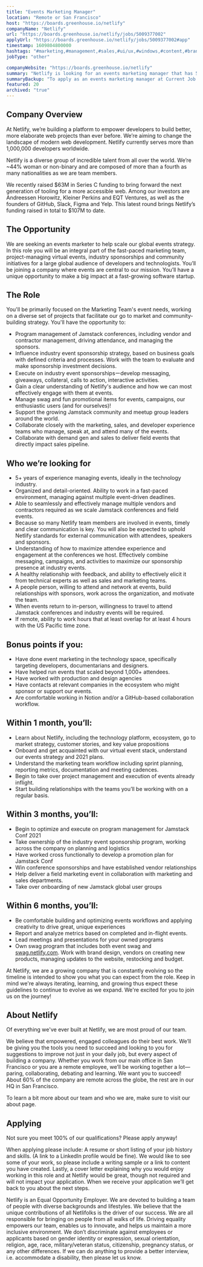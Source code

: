 ```yaml
---
title: "Events Marketing Manager"
location: "Remote or San Francisco"
host: "https://boards.greenhouse.io/netlify"
companyName: "Netlify"
url: "https://boards.greenhouse.io/netlify/jobs/5009377002"
applyUrl: "https://boards.greenhouse.io/netlify/jobs/5009377002#app"
timestamp: 1609804800000
hashtags: "#marketing,#management,#sales,#ui/ux,#windows,#content,#branding,#git,#figma,#optimization"
jobType: "other"

companyWebsite: "https://boards.greenhouse.io/netlify"
summary: "Netlify is looking for an events marketing manager that has 5+ years of experience managing events, ideally in the technology industry."
summaryBackup: "To apply as an events marketing manager at Current Job Openings at Netlify, you preferably need to have some knowledge of: #marketing, #management, #sales."
featured: 20
archived: "true"
---
```


## Company Overview

At Netlify, we’re building a platform to empower developers to build better, more elaborate web projects than ever before. We’re aiming to change the landscape of modern web development. Netlify currently serves more than 1,000,000 developers worldwide.

Netlify is a diverse group of incredible talent from all over the world. We’re ~44% woman or non-binary and are composed of more than a fourth as many nationalities as we are team members.

We recently raised $63M in Series C funding to bring forward the next generation of tooling for a more accessible web. Among our investors are Andreessen Horowitz, Kleiner Perkins and EQT Ventures, as well as the founders of GitHub, Slack, Figma and Yelp. This latest round brings Netlify’s funding raised in total to $107M to date.

## The Opportunity

We are seeking an events marketer to help scale our global events strategy. In this role you will be an integral part of the fast-paced marketing team, project-managing virtual events, industry sponsorships and community initiatives for a large global audience of developers and technologists. You’ll be joining a company where events are central to our mission. You’ll have a unique opportunity to make a big impact at a fast-growing software startup.

## The Role

You'll be primarily focused on the Marketing Team's event needs, working on a diverse set of projects that facilitate our go to market and community-building strategy. You'll have the opportunity to:

*   Program management of Jamstack conferences, including vendor and contractor management, driving attendance, and managing the sponsors.
*   Influence industry event sponsorship strategy, based on business goals with defined criteria and processes. Work with the team to evaluate and make sponsorship investment decisions.
*   Execute on industry event sponsorshipsーdevelop messaging, giveaways, collateral, calls to action, interactive activities.
*   Gain a clear understanding of Netlify's audience and how we can most effectively engage with them at events.
*   Manage swag and fun promotional items for events, campaigns, our enthusiastic users (and for ourselves)!
*   Support the growing Jamstack community and meetup group leaders around the world.
*   Collaborate closely with the marketing, sales, and developer experience teams who manage, speak at, and attend many of the events.
*   Collaborate with demand gen and sales to deliver field events that directly impact sales pipeline.

## Who we’re looking for

*   5+ years of experience managing events, ideally in the technology industry.
*   Organized and detail-oriented. Ability to work in a fast-paced environment, managing against multiple event-driven deadlines.
*   Able to seamlessly and effectively manage multiple vendors and contractors required as we scale Jamstack conferences and field events.
*   Because so many Netlify team members are involved in events, timely and clear communication is key. You will also be expected to uphold Netlify standards for external communication with attendees, speakers and sponsors.
*   Understanding of how to maximize attendee experience and engagement at the conferences we host. Effectively combine messaging, campaigns, and activities to maximize our sponsorship presence at industry events.
*   A healthy relationship with feedback, and ability to effectively elicit it from technical experts as well as sales and marketing teams.
*   A people person, willing to attend and network at events, build relationships with sponsors, work across the organization, and motivate the team.
*   When events return to in-person, willingness to travel to attend Jamstack conferences and industry events will be required.
*   If remote, ability to work hours that at least overlap for at least 4 hours with the US Pacific time zone.

## Bonus points if you:

*   Have done event marketing in the technology space, specifically targeting developers, documentarians and designers.
*   Have helped run events that scaled beyond 1,000+ attendees.
*   Have worked with production and design agencies
*   Have contacts at relevant companies in the ecosystem who might sponsor or support our events.
*   Are comfortable working in Notion and/or a GitHub-based collaboration workflow.

## Within 1 month, you’ll:

*   Learn about Netlify, including the technology platform, ecosystem, go to market strategy, customer stories, and key value propositions
*   Onboard and get acquainted with our virtual event stack, understand our events strategy and 2021 plans.
*   Understand the marketing team workflow including sprint planning, reporting metrics, documentation and meeting cadences.
*   Begin to take over project management and execution of events already inflight.
*   Start building relationships with the teams you’ll be working with on a regular basis.

## Within 3 months, you’ll:

*   Begin to optimize and execute on program management for Jamstack Conf 2021
*   Take ownership of the industry event sponsorship program, working across the company on planning and logistics
*   Have worked cross functionally to develop a promotion plan for Jamstack Conf
*   Win conference sponsorships and have established vendor relationships
*   Help deliver a field marketing event in collaboration with marketing and sales departments.
*   Take over onboarding of new Jamstack global user groups

## Within 6 months, you’ll:

*   Be comfortable building and optimizing events workflows and applying creativity to drive great, unique experiences
*   Report and analyze metrics based on completed and in-flight events.
*   Lead meetings and presentations for your owned programs
*   Own swag program that includes both event swag and [swag.netlify.com](http://swag.netlify.com). Work with brand design, vendors on creating new products, managing updates to the website, restocking and budget.

At Netlify, we are a growing company that is constantly evolving so the timeline is intended to show you what you can expect from the role. Keep in mind we're always iterating, learning, and growing thus expect these guidelines to continue to evolve as we expand. We're excited for you to join us on the journey!

## About Netlify

Of everything we've ever built at Netlify, we are most proud of our team.

We believe that empowered, engaged colleagues do their best work. We’ll be giving you the tools you need to succeed and looking to you for suggestions to improve not just in your daily job, but every aspect of building a company. Whether you work from our main office in San Francisco or you are a remote employee, we’ll be working together a lot—paring, collaborating, debating and learning. We want you to succeed! About 60% of the company are remote across the globe, the rest are in our HQ in San Francisco.

To learn a bit more about our team and who we are, make sure to visit our about page.

## Applying

Not sure you meet 100% of our qualifications? Please apply anyway!

When applying please include: A resume or short listing of your job history and skills. (A link to a LinkedIn profile would be fine). We would like to see some of your work, so please include a writing sample or a link to content you have created. Lastly, a cover letter explaining why you would enjoy working in this role and at Netlify would be great, though not required and will not impact your application. When we receive your application we’ll get back to you about the next steps.

Netlify is an Equal Opportunity Employer. We are devoted to building a team of people with diverse backgrounds and lifestyles. We believe that the unique contributions of all Netlifolks is the driver of our success. We are all responsible for bringing on people from all walks of life. Driving equality empowers our team, enables us to innovate, and helps us maintain a more inclusive environment. We don’t discriminate against employees or applicants based on gender identity or expression, sexual orientation, religion, age, race, military/veteran status, citizenship, pregnancy status, or any other differences. If we can do anything to provide a better interview, i.e. accommodate a disability, then please let us know.
